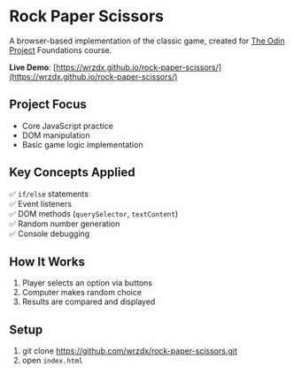 # Rock Paper Scissors

A browser-based implementation of the classic game, created for [The Odin Project](https://www.theodinproject.com/) Foundations course.

**Live Demo**: [https://wrzdx.github.io/rock-paper-scissors/](https://wrzdx.github.io/rock-paper-scissors/)

## Project Focus
- Core JavaScript practice
- DOM manipulation
- Basic game logic implementation

## Key Concepts Applied
✅ `if/else` statements  
✅ Event listeners  
✅ DOM methods (`querySelector`, `textContent`)  
✅ Random number generation  
✅ Console debugging  

## How It Works
1. Player selects an option via buttons
2. Computer makes random choice
3. Results are compared and displayed

## Setup
1. git clone https://github.com/wrzdx/rock-paper-scissors.git
2. open `index.html`